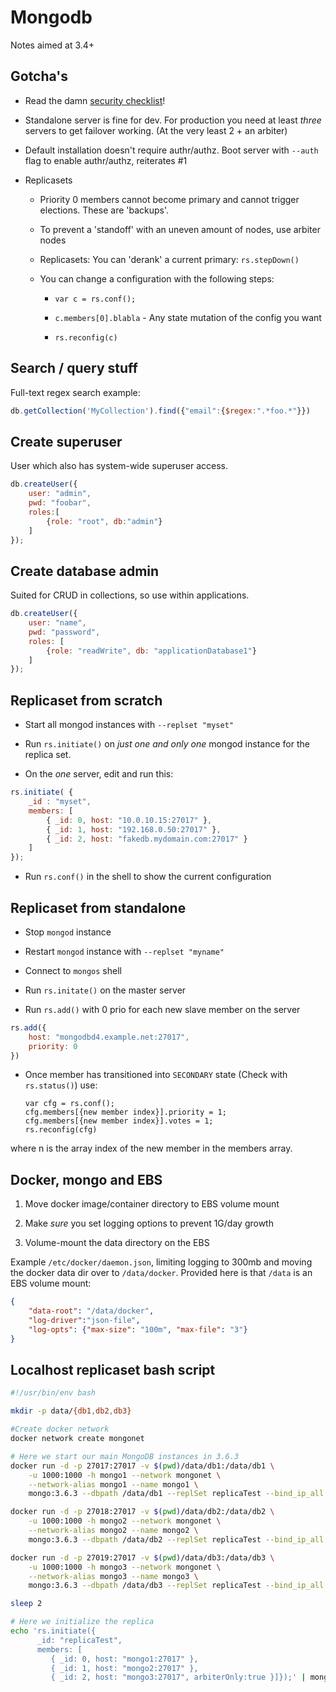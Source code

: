 # Mongodb

Notes aimed at 3.4+

## Gotcha's

- Read the damn [security checklist](https://docs.mongodb.com/v3.4/administration/security-checklist/)!

- Standalone server is fine for dev. For production you need at least _three_ servers to get failover working. (At the very least 2 + an arbiter)

- Default installation doesn't require authr/authz. Boot server with `--auth` flag to enable authr/authz, reiterates #1

- Replicasets
  
  - Priority 0 members cannot become primary and cannot trigger elections. These are 'backups'.
  
  - To prevent a 'standoff' with an uneven amount of nodes, use arbiter nodes
  
  - Replicasets: You can 'derank' a current primary: `rs.stepDown()`
  
  - You can change a configuration with the following steps:
    
    - `var c = rs.conf();`
    
    - `c.members[0].blabla` - Any state mutation of the config you want
    
    - `rs.reconfig(c)`

## Search / query stuff

Full-text regex search example:

```javascript
db.getCollection('MyCollection').find({"email":{$regex:".*foo.*"}})
```

## Create superuser

User which also has system-wide superuser access.

```javascript
db.createUser({ 
    user: "admin",
    pwd: "foobar",
    roles:[ 
        {role: "root", db:"admin"}
    ]
});
```

## Create database admin

Suited for CRUD in collections, so use within applications.

```javascript
db.createUser({
    user: "name",
    pwd: "password",
    roles: [
        {role: "readWrite", db: "applicationDatabase1"}
    ]
});
```

## Replicaset from scratch

- Start all mongod instances with `--replset "myset"`

- Run `rs.initiate()` on *just one and only one* mongod instance for the replica set.

- On the _one_ server, edit and run this:

```javascript
rs.initiate( {
    _id : "myset",
    members: [
        { _id: 0, host: "10.0.10.15:27017" },
        { _id: 1, host: "192.168.0.50:27017" },
        { _id: 2, host: "fakedb.mydomain.com:27017" }
    ]
});
```

- Run `rs.conf()` in the shell to show the current configuration

## Replicaset from standalone

- Stop `mongod` instance

- Restart `mongod` instance with `--replset "myname"`

- Connect to `mongos` shell

- Run `rs.initate()` on the master server

- Run `rs.add()` with 0 prio for each new slave member on the server

```javascript
rs.add({
    host: "mongodbd4.example.net:27017",
    priority: 0
})
```

- Once member has transitioned into `SECONDARY` state (Check with `rs.status()`) use:
  
      var cfg = rs.conf();
      cfg.members[{new member index}].priority = 1;
      cfg.members[{new member index}].votes = 1;
      rs.reconfig(cfg)

where n is the array index of the new member in the members array.

## Docker, mongo and EBS

1. Move docker image/container directory to EBS volume mount

2. Make *sure* you set logging options to prevent 1G/day growth

3. Volume-mount the data directory on the EBS

Example `/etc/docker/daemon.json`, limiting logging to 300mb and moving the docker data dir over to `/data/docker`. Provided here is that `/data` is an EBS volume mount:

```json
{
    "data-root": "/data/docker",
    "log-driver":"json-file",
    "log-opts": {"max-size": "100m", "max-file": "3"}
}
```

## Localhost replicaset bash script

```bash
#!/usr/bin/env bash

mkdir -p data/{db1,db2,db3}

#Create docker network
docker network create mongonet

# Here we start our main MongoDB instances in 3.6.3
docker run -d -p 27017:27017 -v $(pwd)/data/db1:/data/db1 \
    -u 1000:1000 -h mongo1 --network mongonet \
    --network-alias mongo1 --name mongo1 \
    mongo:3.6.3 --dbpath /data/db1 --replSet replicaTest --bind_ip_all --logpath /data/db1/mongod.log

docker run -d -p 27018:27017 -v $(pwd)/data/db2:/data/db2 \
    -u 1000:1000 -h mongo2 --network mongonet \
    --network-alias mongo2 --name mongo2 \
    mongo:3.6.3 --dbpath /data/db2 --replSet replicaTest --bind_ip_all --logpath /data/db2/mongod.log

docker run -d -p 27019:27017 -v $(pwd)/data/db3:/data/db3 \
    -u 1000:1000 -h mongo3 --network mongonet \
    --network-alias mongo3 --name mongo3 \
    mongo:3.6.3 --dbpath /data/db3 --replSet replicaTest --bind_ip_all --logpath /data/db3/mongod.log

sleep 2

# Here we initialize the replica
echo 'rs.initiate({
      _id: "replicaTest",
      members: [
         { _id: 0, host: "mongo1:27017" },
         { _id: 1, host: "mongo2:27017" },
         { _id: 2, host: "mongo3:27017", arbiterOnly:true }]});' | mongo
```
